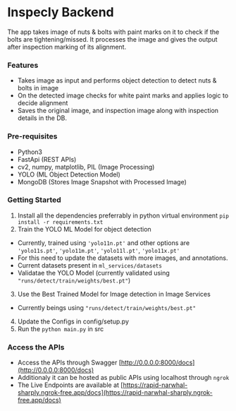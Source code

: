 # Inspecly Backend
The app takes image of nuts & bolts with paint marks on it to check if the bolts are tightening/missed.
It processes the image and gives the output after inspection marking of its alignment.

### Features
- Takes image as input and performs object detection to detect nuts & bolts in image
- On the detected image checks for white paint marks and applies logic to decide alignment
- Saves the original image, and inspection image along with inspection details in the DB.

### Pre-requisites
- Python3
- FastApi (REST APIs)
- cv2, numpy, matplotlib, PIL (Image Processing)
- YOLO (ML Object Detection Model)
- MongoDB (Stores Image Snapshot with Processed Image)

### Getting Started
1. Install all the dependencies preferrably in python virtual environment
`pip install -r requirements.txt`
2. Train the YOLO ML Model for object detection
- Currently, trained using `'yolo11n.pt'` and other options are `'yolo11s.pt'`, `'yolo11m.pt'`, `'yolo11l.pt'`, `'yolo11x.pt'`
- For this need to update the datasets with more images, and annotations.
- Current datasets present in `ml_services/datasets`
- Validatae the YOLO Model (currently validated using `"runs/detect/train/weights/best.pt"`)
3. Use the Best Trained Model for Image detection in Image Services
- Currently beings using `"runs/detect/train/weights/best.pt"`
4. Update the Configs in config/setup.py
5. Run the `python main.py` in src

### Access the APIs
- Access the APIs through Swagger [http://0.0.0.0:8000/docs](http://0.0.0.0:8000/docs)
- Additionaly it can be hosted as public APIs using localhost through `ngrok`
- The Live Endpoints are available at [https://rapid-narwhal-sharply.ngrok-free.app/docs](https://rapid-narwhal-sharply.ngrok-free.app/docs)
